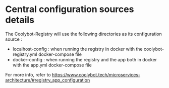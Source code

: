 # Central configuration sources details

The Coolybot-Registry will use the following directories as its configuration source :

- localhost-config : when running the registry in docker with the coolybot-registry.yml docker-compose file
- docker-config : when running the registry and the app both in docker with the app.yml docker-compose file

For more info, refer to https://www.coolybot.tech/microservices-architecture/#registry_app_configuration
